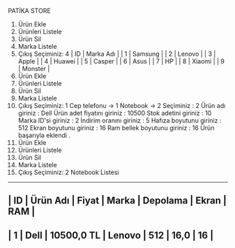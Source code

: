 PATİKA STORE


1. Ürün Ekle
2. Ürünleri Listele
3. Ürün Sil
4. Marka Listele
5. Çıkış
Seçiminiz: 4
| ID | Marka Adı  |
| 1  | Samsung    |
| 2  | Lenovo    |
| 3  | Apple    |
| 4  | Huawei    |
| 5  | Casper    |
| 6  | Asus    |
| 7  | HP    |
| 8  | Xiaomi    |
| 9  | Monster    |
1. Ürün Ekle
2. Ürünleri Listele
3. Ürün Sil
4. Marka Listele
5. Çıkış
Seçiminiz: 1
Cep telefonu -> 1
Notebook -> 2
Seçiminiz : 2
Ürün adı giriniz : Dell
Ürün adet fiyatını giriniz : 10500
Stok adetini giriniz : 10
Marka ID'si giriniz : 2
İndirim oranını giriniz : 5
Hafıza boyutunu giriniz : 512
Ekran boyutunu giriniz : 16
Ram bellek boyutunu giriniz : 16
Ürün başarıyla eklendi .
1. Ürün Ekle
2. Ürünleri Listele
3. Ürün Sil
4. Marka Listele
5. Çıkış
Seçiminiz: 2
Notebook Listesi
----------------------------------------------------------------------------------------------------
| ID | Ürün Adı                      | Fiyat     | Marka     | Depolama  | Ekran     | RAM         |
----------------------------------------------------------------------------------------------------
| 1  | Dell                           | 10500,0   TL | Lenovo    | 512        | 16,0   | 16          |
----------------------------------------------------------------------------------------------------

